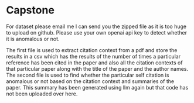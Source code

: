 # Capstone
For dataset please email me I can send you the zipped file as it is too huge to upload on github.
Please use your own openai api key to detect whether it is anomalous or not. 



The first file is used to extract citation context from a pdf and store the results in a csv which has  the results of  the number of times a particular reference has been cited in the paper and also all the citation contexts of that particular paper along with the title of the paper and the author names.
The second file is used to find whether the particular self citation is anomalous or not based on the citation context and summaries of the paper.
This summary has been generated using llm again but that code has not been uploaded over here.
